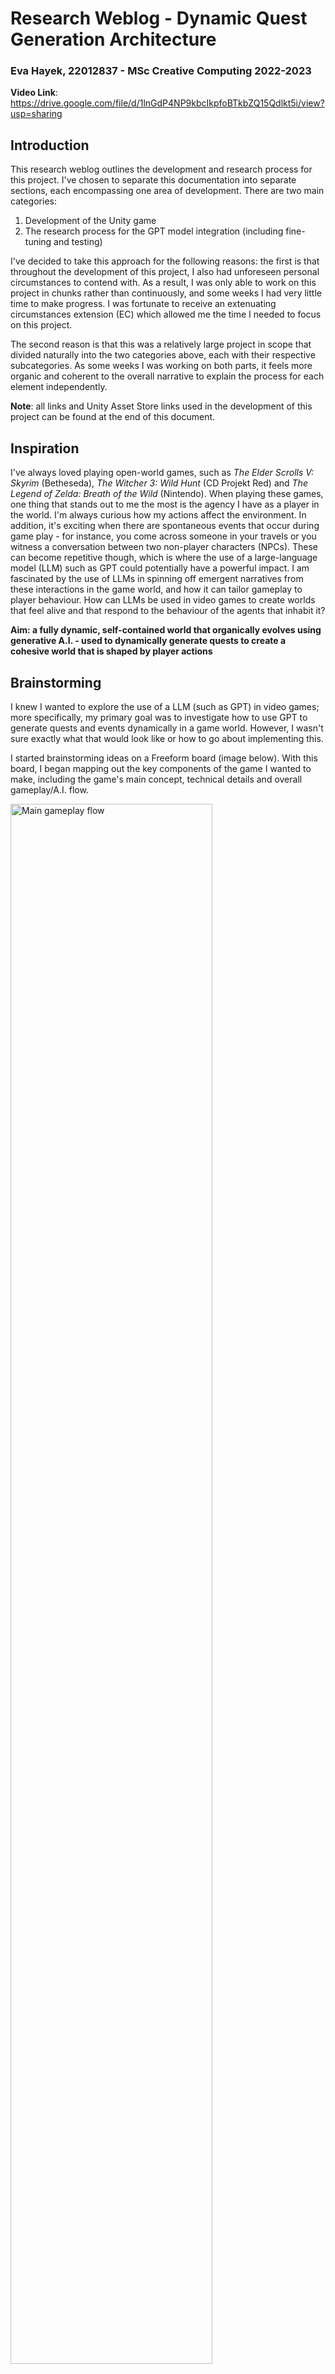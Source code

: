 # Research Weblog - Dynamic Quest Generation Architecture

### Eva Hayek, 22012837 - MSc Creative Computing 2022-2023

**Video Link**: https://drive.google.com/file/d/1lnGdP4NP9kbcIkpfoBTkbZQ15Qdlkt5i/view?usp=sharing

## Introduction
This research weblog outlines the development and research process for this project. I've chosen to separate this documentation into separate sections, each encompassing one area of development. There are two main categories: 

1. Development of the Unity game 
2. The research process for the GPT model integration (including fine-tuning and testing)

I've decided to take this approach for the following reasons: the first is that throughout the development of this project, I also had unforeseen personal circumstances to contend with. As a result, I was only able to work on this project in chunks rather than continuously, and some weeks I had very little time to make progress. I was fortunate to receive an extenuating circumstances extension (EC) which allowed me the time I needed to focus on this project. 

The second reason is that this was a relatively large project in scope that divided naturally into the two categories above, each with their respective subcategories. As some weeks I was working on both parts, it feels more organic and coherent to the overall narrative to explain the process for each element independently. 

**Note**: all links and Unity Asset Store links used in the development of this project can be found at the end of this document. 

## Inspiration 

I've always loved playing open-world games, such as *The Elder Scrolls V: Skyrim* (Betheseda), *The Witcher 3: Wild Hunt* (CD Projekt Red) and *The Legend of Zelda: Breath of the Wild* (Nintendo). When playing these games, one thing that stands out to me the most is the agency I have as a player in the world. I'm always curious how my actions affect the environment. In addition, it's exciting when there are spontaneous events that occur during game play - for instance, you come across someone in your travels or you witness a conversation between two non-player characters (NPCs). These can become repetitive though, which is where the use of a large-language model (LLM) such as GPT could potentially have a powerful impact. I am fascinated by the use of LLMs in spinning off emergent narratives from these interactions in the game world, and how it can tailor gameplay to player behaviour. How can LLMs be used in video games to create worlds that feel alive and that respond to the behaviour of the agents that inhabit it?

**Aim: a fully dynamic, self-contained world that organically evolves using generative A.I. - used to dynamically generate quests to create a cohesive world that is shaped by player actions** 


## Brainstorming

I knew I wanted to explore the use of a LLM (such as GPT) in video games; more specifically, my primary goal was to investigate how to use GPT to generate quests and events dynamically in a game world. However, I wasn't sure exactly what that would look like or how to go about implementing this. 

I started brainstorming ideas on a Freeform board (image below). With this board, I began mapping out the key components of the game I wanted to make, including the game's main concept, technical details and overall gameplay/A.I. flow.

<img src="Images/freeform board.png" alt="Main gameplay flow" width="80%"/>

<br> I also deliberated on the game style and theme. I knew I wanted to explore LLMs in open-world RPG, but what would be the premise of the game? What kinds of games do I like to play, and how can GPT be integrated into the main gameplay flow to create emergent stories?

The idea came to me in two parts. Over the last year I've been playing *Stardew Valley* (Eric Barone), a farming based simulator game. I've always loved the cozy, relaxing tone of the game where the player can accomplish several goals: building their farm, performing side quests, interacting with villagers, etc. I knew I wanted to create a game that was similar in its relaxing, nature atmosphere. Additionally, I had been toying around with the idea of a journal-based game for a while, where the player can input thoughts into a diary which subsequently alters the game.

As a result, I decided to create a small open-world game, in a forest environment, where the quest and story is entirely decided by the player. The game would have a journal mechanism, with an intuitive interface for the player, that bridges the game to the GPT model. The journal entries made by the player would prompt GPT to generate quests based off the players thoughts using the OpenAI API.

One important consideration was the the main gameplay loop and the relationship between the GPT model and the game environment:

<img src="Images/Main gameplay flow.png" width="80%"/>

<br> As is highlighted in the diagram above, the game world would naturally evolve through the collaboration between player and the GPT model. 

# Game Project and Code
The game was developed in Unity, and all of the code for the game was written in C#. ChatGPT helped me with the game's code, especially for debugging purposes. 

## Game Characters 

### Design 
Another source of inspiration for this game is the popular video game series *Animal Crossing* (Nintendo). I wanted to create a village of various animals and as the game takes place in a woodland-type environment, the specific species followed naturally. I decided to model the main character (the player) as a Fox.

For the NPCs, I designed three such characters to populate the world with. I listed their main characteristics and had ChatGPT summarise their personality accordingly:

**Baker Chip**: A friendly baker who enjoys making people laugh with jokes and sharing his baked goods. He also likes experimenting with new doughnut flavors. Tag: “CHIP”

**Explorer Ivy**: Nature enthusiast who explores forests and beaches, passionate about uncovering natural mysteries and eager to share her discoveries with others. Tag: “IVY”

**Bean**: Coffee aficionado and barista at the local coffee shop, passionate about coffee and coffee art. Enjoys writing a novel during off-hours at the same coffee shop. Tag: “BEAN”

### Modelling
To model the fox, I followed a Blender tutorial on YouTube (Ksenia Starkova's *3D Fox Character Modeling | Blender Tutorial for Beginners [RealTime]*, link below) and altered it slightly:

<img src="Images/Fox blender.png" width="25%"/> <img src="Images/Fox blender 2.png" width="26%"/>

For Ivy, I used the same fox mesh and changed the materials:

<img src="Images/Ivy blender 1.png" width="25%"/> <img src="Images/Ivy blender 2.png" width="20%"/>

I decided to model Baker Chip as a bear. I started with the same base of the fox model, but altered it accordingly to model a bear with an apron and a chef's hat:

<img src="Images/chip blender.png" width="30%"/>

<br> Bean was modelled as a vest-wearing rabbit, in a similar process:

<img src="Images/Bean blender 1.png" width="25%"/> <img src="Images/Bean blender 2.png" width="25%"/>

### Default NPC
I also created a default NPC which is also modelled after the fox. This to be used when the model returns an undefined NPC in its output (more on this below). 

<img src="Images/randomly generated 1.png" width="20%"/> <img src="Images/randomly generated 2.png" width="24%"/>

### Unity Versions
And here are the characters in the game!

<img src="Images/Character images.png" width="50%"/>

### Rigging and animations
I used Adobe's Mixamo software (link below) to rig and animate the characters. I first set them up in a T-Pose in Blender, then imported this into Mixamo for the appropriate rig and animations. Finally, the models, rigs and animations were imported into Unity for the final round of processing. 

There are two animations for the Fox: walking and idle. When the player is moving in the world, the Fox enters the walking animation and is idle otherwise. I use an Animator Controller in Unity for this logic.

The NPCs are all in an idle state, with their own animator controllers. 

## World Design

### Environment
I knew I wanted to create an open-world type game, where the player can explore at their leisure. However, I kept the size relatively small in order to focus on the quest generation architecture. 

<img src="Images/Environment sketch.png" width="50%"/>

<br> First, I sketched out what I roughly envisioned the world to look like, and separated it into three locations: the forest, the town and the beach. 

In Unity, I started by using the terrain tools to create the world and sized it accordingly. I used various textures to paint the ground (such as gravel and sand), and downloaded 3D assets of trees and plants to enrich the world with vegetation.

<img src="Images/env 3.png" width="45%"/> <img src="Images/env 4.png" width="45%"/>
<img src="Images/beach 1.png" width="45%"/> <img src="Images/beach 3.png" width="45%"/>
<img src="Images/forest 1.png" width="45%"/> <img src="Images/forest 2.png" width="45%"/>
<img src="Images/cave image.png" width="45%"/> <img src="Images/view from rock.png" width="45%"/>

For the beach, I added two rectangular planes and applied a water material to each. This material has movement to give the appearance of gentle waves. The material was a part of the Fantastic Village Pack downloaded from the Unity Asset Store (link below).

<img src="Images/water 1.png" width="45%"/> <img src="Images/water 2.png" width="45%"/>

### Locations

Using 3D assets from this same asset pack, I populated the world accordingly. I created a town square and neighborhood, where I placed the NPCs. 

<img src="Images/market 1.png" width="45%"/> <img src="Images/market 2.png" width="45%"/>
<img src="Images/market 3.png" width="45%"/> <img src="Images/market 4.png" width="45%"/>
<img src="Images/town square 1.png" width="45%"/> <img src="Images/town square 2.png" width="45%"/>
<img src="Images/town square 3.png" width="45%"/> <img src="Images/nature 1.png" width="45%"/>
<img src="Images/village 1.png" width="45%"/> <img src="Images/village 2.png" width="45%"/>

## Other Game Assets 
The majority of assets used in this project, for both the environment design and the objects to find, are part of packages downloaded from the Unity Asset Store. All links for these assets are below.

### Item Scriptable Object 

I created a specific ScriptableObject class to contain the logic for each potential object to find in FIND_OBJECT quests. This makes it easier to encapsulate each object, assign it a prefab and tag, and use a manager to maintain a list of all items available to the GPT model. Logic such as updating the system instructions with the list of available objects and creating object pools (explained below) is done automatically as it sources the list directly from the manager. 

<img src="Images/bottle inventory item.png" width="500"/> 


### Object Pooling 
To instantiate these items in the game, I created object pools for each Inventory Item SO. When the game launches in Unity, each pool creates 5 inactive clones (more for coins). If a FIND_OBJECT quest needs one of these instances, the quest logic will make the instance active. One of the main benefits of object pooling is that it's more efficient than instantiating and destroying objects on the fly. 

## Quest System Design

The quest system was one of the more complicated parts of the project to implement. As it was my first time creating a fully-fledged quest system, I did my research and found a video that provided me with a solid starting point: *How to create a Quest System in Unity | RPG Style | Including Data Persistence* by Shaped by Rain Studios (link below).

### Iteration 1
The first iteration of the quest system used singular quest objects, so that the goal was encapsulated in a single step. While this essentially served as a quest system, the quests themselves were lacking substance given the fact that they were treated as individual objects rather than narratively linked in some way.

The first iteration defined the three types of quest objects: 
- **Collecting Coins (COLLECT_COINS)** where the goal is to collect a number of coins
- **Finding an Object (FIND_OBJECT)** where the goal is to find a specific object in the game world
- **Talk to NPC (TALK_NPC)** where the goal is to engage in discussion with a specific NPC

<br> Iteration 1 provided a good testing ground for the initial quest system. Below is an example of a TALK_NPC quest using this system:

<img src="Images/Unity Example NPCQuest 1_1.png" width="50%"/> <img src="Images/Unity Example NPCQuest 1_2.png" width="49%"/> <img src="Images/Unity Example NPCQuest 1_3.png" width="50%"/>


### Final system used 

I decided to upgrade this system and use quest series rather than singular objects, where each series has multiple quest steps to complete in order to accomplish the series' goal. This method allows for continuity between multiple quest steps and leads to more engaging quests series overall.

The diagram below shows a high-level overview of the quest system that this game uses:

<img src="Images/Quest series diagram.png" width="40%"/>

<br> Broadly, the system uses QuestSeries objects, where each series has a specific goal and is composed of a number of QuestObjects (or steps). Once all of the quest objects in a series are completed, the series completes and the next one (if any exist) begins.

At a high level, the code is structured as follows:
- A **QuestSeriesObject** class, where each instance is a singular quest series object. It contains information such as ID, title, description and a list of QuestObject instances
- A **QuestObject** class, which is the base class of each quest object and contains information such as ID, title, description, status and coin reward
- A **CollectCoinsQuest** class, which extends the QuestObject class and encapsulates the specific logic for collecting coins quests
- A **FindObjectQuest** class, which extends the QuestObject class and encapsulates the specific logic for finding object quests
- A **TalkNPCQuest** class, which extends the QuestObject class and encapsulates the specific logic for talking to NPC quests
- A **QuestSeriesManager** class, which is a singleton class and manages the list of all quest series objects. It is responsible for setting the state of quests (such as active and completed) and moving to the next quest in the series when one is completed

Below are some examples of the player view of the quest series system. The dropdown allows the player to view different quest series, and each series view displays the quest description (green box), and each quest step in pink boxes. They are blurred out when completed. When the full series is completed, it updates in the dropdown accordingly:

<img src="Images/doughnut dispute.png" width="45%"/> <img src="Images/Bean's coffee quest.png" width="45%"/>
<img src="Images/political brew.png" width="45%"/>

## Quest Types

There are three main quest types that the GPT model uses to construct quest series. 

For each quest type, I implemented a safeguard mechanism in the code to protect against any undefined values and/or provide bounds for numerical values. There is also logic in the code to quit the quest step immediately and move on to the next one if necessary.  

### Collect Coins (COLLECT_COINS)
The goal in this quest type is to collect a number of coins. When a COLLECT_COINS quest step starts up, the code instantiates *x* number of coins to find in the game world. When the player has found all the coins, the quest completes. Each coin also adds to the total number of coins that the player has. This amount can be viewed in the Inventory tab (by clicking the Inventory button). 

The JSON representation of the quest has the additional parameter NUM_COINS (number of coins to collect).

<img src="Images/coin screenshot 1.png" width="30%"/> <img src="Images/coin screenshot 2.png" width="30%"/> <img src="Images/coin screenshot 3.png" width="30%"/>

<br>

**Safeguard Mechanism**:
<br>It's important to ensure that the number of coins to search for is feasible. As a result, I've added code to cap the number of coins to search for to 10 (otherwise it becomes tedious for the player). 

### Talk to NPC (TALK_NPC)
The goal of this quest is to engage in dialogue with a specified NPC. The model both chooses the NPC to speak to and supplies both sides of the conversation (for the NPC and the main character, Fox). 

The list of available NPCs gets appended automatically to the system instructions before being sent to the GPT model, so that the model knows the viable options. 

The JSON representation has two additional parameters: NPC_NAME and DIALOGUE (a structure where each element is one side of the conversation, i.e. the character name and their respective line of dialogue).

<img src="Images/talk_npc 2.png" width="45%"/> <img src="Images/talk_npc 3.png" width="45%"/> 

<br>

**Safeguard Mechanism**
<br>The GPT model may return an undefined NPC tag. Left alone, this would cause errors to be thrown and the player wouldn't be able to continue. There is also the option of quitting the quest immediately and moving onto the next one in the series, but this would break the flow of the story as it would skip over pertinent steps. 

I've decided to implement a Default NPC Generator logic, whereby if the GPT model returns an NPC Tag that isn't defined, the architecture generates a default character and assigns the quest step/dialogue to this new character instead. They are generated in a random location in the game world.

This logic ensures that the player can still continue with the quest in a way that feels natural to the world and in line with the quest. 

I tested this first with a cube object to ensure the logic was working:
<br><img src="Images/random npc 1.png" width="60%"/> 
<br><img src="Images/random npc 2.png" width="45%"/> <img src="Images/random npc 3.png" width="45%"/> 

In this example, Cleora is not any of the defined NPCs and requires the default NPC instantiation instead. 

Then I switched to the actual 3D model, along with the suitable animation of Idle: 
<br><img src="Images/random npc quest 1.png" width="45%"/> 
<br><img src="Images/random npc quest 3.png" width="45%"/> <img src="Images/random npc quest 4.png" width="45%"/> 

### Find Object (FIND_OBJECT)
In this quest type, the player must search for a specific object in a part of the game world (either the village, the forest or the beach). 

The viable objects are defined in the Unity editor as a list of Inventory objects, where each object has a tag and a prefab. The list of objects as well as locations gets concatenated automatically to the system instructions sent to the GPT model so that the model can return quests that are technically feasible in the game world. It also means that removing or adding any items/locations automatically instructs the model accordingly, making the architecture more flexible. 

The JSON representation has two additional parameters: OBJECT and LOCATION. 

Each location has a box collider that is sized accordingly to the the size of the location. To place the object in the correct location, the code will randomly generate a position vector in the world and check that it collides with the specified location. It will repeat until it finds a match. Once a match is found, the object's transform position vector is set to the new position accordingly. 

<img src="Images/find obj cheese.png" width="30%"/> <img src="Images/find paper scroll.png" width="20%"/><img src="Images/cherry obj-1.png" width="23%"/> <img src="Images/find treasure.png" width="24%"/>

Some technical considerations for this quest type include:
- Ensuring that the generated objects are positioned in an accessible spot (i.e. not hidden under or in another game object)
- Ensuring that the objects are sized correctly

<br>

**Safeguard Mechanism**
<br> Similarly to the TALK_NPC quest above, the code implements a default asset if the one returned by GPT is undefined. In this case it is a primitive Unity object, a cube. 

<img src="Images/undefined obj 1.png" width="30%"/> <img src="Images/undefined obj 2.png" width="30%"/><img src="Images/undefined obj 3.png" width="33%"/> 

In this example, I hardcoded a dummy quest to test the undefined object PEN. As expected, the code falls back to the cube, allowing the player to continue with the quest. 

## Journal Entry Design 

Another key component of this game is the journal, which allows players to input their thoughts. These entries get packaged into a prompt and sent to the GPT model via the OpenAI API. 

The UI for this is relatively simple: the player writes their thoughts into the text field and hit Enter. The entry then gets displayed in the scroll window above, so that the history of journal entries are visible:

<img src="Images/journal system.png" width="60%"/>


## Save/Load Functionality 

I also added functionality to save the current game state and load it back up when stopping and starting the game in Unity. I followed a YouTube tutorial from Shaped by Rain Studios: *How to make a Save & Load System in Unity | 2022* (link below), which helped me set up the basic infrastructure. I then determined which game values needed to be saved and loaded accordingly (including quests and their respective states, dialogues had with NPCs, current coin amount, etc). I also save the history of GPT API calls.

I added a 'New Game' button at the bottom of the UI to easily restart the game, effectively erasing the game's history (and GPT API calls) in Unity. I also extended the code to update and reset the UI accordingly. 

## Game Play Mechanics  

The player can interact with the world using a keyboard and mouse in the following ways:

**Movement**
- **W, A, S, D** keys to move forward, backwards, left and right
- **Arrow keys** to move the angle of the camera and pan around
- **Spacebar** to jump

**Quest Interaction**
- **Spacebar** when close to an object to pick it up (both coins and other objects)
- The **T** key to start speaking with an NPC and spacebar to continue the conversation

**UI interaction**
- **Mouse** to click on any buttons in the UI
- **Keyboard** to add text to the journal 

# Communication with GPT
One of the main challenges in this project was figuring out how to communicate with GPT such that it would return actionable quests in the game world. More specifically, there are two main goals that need to be achieved:

1. Make the model understand its role and the output it has to return. It also needs to comprehend the game context such as its world and characters 
2. Process the model output in a tangible and playable manner in the Unity game

## Integration with GPT-3.5 

### Testing in ChatGPT
I began by playing around in ChatGPT to get a sense of how I could communicate with the model and how well it understood the ask:

<img src="Images/chatgpt test 1.png" width="60%"/>

<br>I was pleasantly surprised that it produced output that was in line with the initial ask. I kept prompting the model, adding a layer of extra detail each time (such as labelling the quests, adding specific fields, creating JSON output). Below are screenshots of such prompts:

<img src="Images/chatgpt test 2.png" width="60%"/>
<img src="Images/gpt test 3.png" width="60%"/>
<img src="Images/chatgpt test 4 npc.png" width="60%"/>
<img src="Images/gpt test 5.png" width="60%"/>
<img src="Images/gpt test 6.png" width="60%"/>

<br> Through this process, I was able to arrive at a set of system instructions to prompt the model with, and the JSON output I expected it to return. This would be a good start to integrate GPT-3.5 in my game.

## System Instructions
Providing the model with a complete set of system instructions was one of the harder challenges in this project. The more detailed the instructions are, the higher the likelihood that GPT would return sensible and correctly formatted output. However, this also comes at a monetary cost as the token count can increase quite quickly. 

The first iteration of communication between GPT and the game used the default model GPT-3.5. As a result, the model has no context or knowledge about its role and the game world at the start, so all information has to be provided in the system instructions. Below is one of the first iterations of system instructions that was sent to the GPT model:

<img src="Images/original system instructions.png" width="60%"/>

<br> Clearly, these instructions are quite long and verbose. They even provide sample output for the model to learn from, which lead to a greater cost due to extra tokens. This approach of sending requests to the original GPT-3.5 model with lengthy instructions works, but is not ideal in this game environment where tokenisation (cost of tokens sent to the model) is a serious consideration.

## Integration in the Game 

To integrate the model's output in the game environment, I extended the codebase with scripts responsible for: 
    
1. Making API calls to the GPT model 
2. Parsing the model's output into an instance of a quest series class, where each quest step was also parsed into instances of its respecive quest type class. 

To make API calls to the GPT model, I installed a package built by RageAgainstThePixel that wraps the OpenAI API calls into Unity functions. I also took a Udemy class titled *ChatGPT x Unity: The Ultimate Integration Guide* by Tabsil Makes Games, which helped me with the code needed to set up the GPT model and keys as well as make/receive calls to the GPT model using the API. The links to both the package and the course are below.

## Fine-tuning 

As I was researching the API capabilities on the OpenAI documentation site, I came across fine-tuning as a mechanism to tailor a GPT model to a specific application. This seems like it's a good fit for my project, where I could customise a model to my specific game world and required JSON format output while cutting down on the system instructions. 

### Data Pre-Processing 
Fine-tuning a model requires constructing a dataset to train the model with, where each example in the set is a packaged message of system, user and assistant prompts. The dataset should comprise of enough examples to paint a good picture of the game world, address edge cases and demonstrate the correct JSON return format.

I began by compiling a list of each parameter/nuance I wanted the fine-tuned model to understand and grasp. For example:

1. Example for getting to know that Chip is a baker
2. Example for getting to know that Chip likes to bake doughnuts 
3. Example for getting to know that Ivy likes to explore 
4. Example for getting to know that Bean loves coffee 
5. Example for finding an object of type BOTTLE, such a bottle of wine
6. Example for finding an object of type CHERRY, to bake a pie with

Then, I prompted ChatGPT to come up with example user prompts and corresponding quests, packaged correctly in system/user/assistant format. Below is an example of a parameter to include in finetuning (getting to know Chip) and the corresponding data point to train the model with. It includes the system instructions, the example user/journal prompt and a sample quest generated in the correct JSON format.

![Alt text](<Images/chip datapoint example.png>)

Once I had compiled all the examples, I wrote a python script to clean and validate the data, then create an OpenAI file. Once the file had been created, I created the fine-tuning job, keeping the default training parameters. 

The script to clean and validate the data was taken from OpenAI's *Data preparation and analysis for chat model fine-tuning* and adapted for my use case with help from ChatGPT. The YouTube video *How to Fine-tune a ChatGPT3.5 Turbo Model - Step by Step Guide* by All About AI also provided useful functions for file handling and creating fine-tuning jobs. All links are below. 

### Cutting down on System Instructions
Because the fine-tuned model would have learned the correct output format (both for the quest series and for each different quest type), I reduced the size of the system instructions significantly: 

<img src="Images/reduced system instructions.png" width="80%"/>

<br> Clearly, by providing the model with examples that all follow the same format, I can remove the explicit instruction for it to include standard JSON fields like QUEST_TYPE, QUEST_TITLE, QUEST_DESC. These are present in every single example, so the model already knows what the basic output format should look like. I could also remove the example in the first set of system instructions. 

As discussed, the code automatically adds the relevant world details at the end of the system instructions before the first API call to the model. This way the specific world details are automatically updated when assets or NPCs are added to the game. 

![Alt text](<Images/instructions details-2.png>)

### Fine-tuned Model 1

<img src="Images/Finetuning job 1.png" width="50%"/>

<br> I tested the first fine-tuned model in the OpenAI playground, using the streamlined system instructions. I used a couple of example prompts and analysed the corresponding JSONs to check that the output was both technically correct and contextually cohesive.

Here are some examples of the model's output in the OpenAI playground:

<img src="Images/finetuning 1 example.png" width="60%"/>
<img src="Images/finetuning 1 example 2.png" width="60%"/>

<br> These tests are promising in that they are correctly formatted as quest series and fit the style of the game. However, somed details are contextually incorrect (such as Bean being the village historian) and feel relatively incomplete as the dialogue ends on an ambiguous note. 

### Fine-tuned Model 2

To address some of the limitations of the first fine-tuned model, I added more examples to better capture the nuances of the game world and created a second fine-tuned model. 

<img src="Images/finetuning job 2.png" width="50%"/>

<img src="Images/finetuning 2 example 1.png" width="60%"/>
<img src="Images/finetuning 2 example 2.png" width="60%"/>
<img src="Images/finetuning 2 example 3.png" width="60%"/>

<br> These examples highlight the model's ability to produce more involved quests that feel complete, although some of the details are technically ambiguous (in the third example, it asks the user to search for a journal but the technical asset to seek is a bottle). 

Nevertheless, these examples represent technically complete quest series that are aligned with the overall theme and style of the game. Time to test them out in the game itself!

## Integration in the Game

I changed the API model to the second fine-tuned one directly in the Unity editor, so that all API calls are sent there rather than the standard GPT-3.5 model. 

<img src="Images/gpt model unity.png" width="60%"/>

<br> The second main goal of this section is building the code so that it can parse the model's output and create actionable playable quests in the game. There are several steps here:

1. Package and send the player's journal entry to the API
2. Receive the model's output
3. Parse the output and create an instance of the QuestSeries class
4. Parse each quest step into instances of their respective quest type
5. Add the quest series to the queue in the QuestSeriesManager class. Have the UI update the dropdown with the series
6. When the quest is active, have the QuestSeriesManager iterate through each quest step
7. For each quest step, perform any pre-processing steps (such as releasing objects from the pool and placing them in the world, preparing NPC dialogue, etc). The UI should display each step as well
8. When the player actions any steps (collects a coin, talks to an NPC, finds an object), the quest should complete and make the next step active. The UI should update accordingly by blurring the step
9. When all steps are complete, the quest series should complete. The UI should update accordingly

Below are examples of in-game playthroughs, which demonstrate the players perspective from start to finish. The dynamic quest generation architecture is able to successfully take a player thought, generate a related quest series, and update the game environment so that the player can perform each step in an actionable way.


### Quest 1 - The Hidden Treasure

Fox noticed a treasure chest in the forest and made a note of it in the journal:

<img src="Images/treasure 2 journal.png" width="60%"/>

<br> The quest series and its corresponding quest steps get instantiated in the game and the series becomes active, allowing the player to begin:

<img src="Images/treasure 1.png" width="60%"/>
<img src="Images/treasure 2.png" width="60%"/>
<img src="Images/treasure 3.png" width="60%"/>
<img src="Images/treasure 4.png" width="60%"/>
<img src="Images/treasure 5.png" width="60%"/>
<img src="Images/treasure 6.png" width="60%"/>
<img src="Images/treasure 7.png" width="60%"/>
<img src="Images/treasure 8.png" width="60%"/>
<img src="Images/treasure 9.png" width="60%"/>


### The Beach Adventure
The player expresses a wish to go to the beach, but isn't sure what to do once there.

<img src="Images/beach adventure 1.png" width="60%"/>
<img src="Images/beach adventure 2.png" width="60%"/>
<img src="Images/beach adventure 3.png" width="60%"/>
<img src="Images/beach adventure 4.png" width="60%"/>
<img src="Images/beach adventure 5.png" width="60%"/>
<img src="Images/beach adventure 6.png" width="60%"/>
<img src="Images/beach adventure 7.png" width="60%"/>
<img src="Images/beach adventure 8.png" width="60%"/>
<img src="Images/beach adventure 9.png" width="60%"/>
<img src="Images/beach adventure 10.png" width="60%"/>

<br>

These playthroughs highlight the architecture's ability to bridge the GPT model and the game's code, creating actionable goals and altering the 3D world accordingly. 


# Future Avenues 

In the written thesis component of this project, I delve into the future paths of the dynamic quest generation architecture and how extending the framework can lead to more immersive and cohesive quest series. Here I focus on the future avenues for the game rather than the framework as a whole. 

### 1. Extending inventory logic

Keeping a log of items found in an inventory opens up a new set of possible gameplay mechanisms. Perhaps a new quest type could be to collect a number of a certain object type, or the player could use items in the inventory to gift to NPCs or solve other quests. 

In addition, the player's current inventory can be additional data sent to the GPT model and further tailor quests. 

### 2. Adding object interactions

By recording items that the player has seen in the game world, the quest system can be further customised to player behavior and their experience. For instance, if the player stumbles upon a book in the forest, this interaction can be sent to the GPT model and the model can return a quest accordingly. This would heighten both immersion and player agency, making the world feel alive and interconnected. 

However, special care would be required to ensure the same object doesn't repeatedly spawn new, unrelated quests as that can quickly dismantle the cohesive narrative of the game.  

### 3. Incorporating Audio

Audio serves as a powerful element in any game, increasing player immersion and crafting truly magical worlds. Incorporating audio aligned with the dynamically generated quests has the potential to be very powerful. For instance, if the quest series is relaxed in tone, a happy song can play in the background. On the other hand, if the player must search for a mysterious object in the world, atmospheric music with suspensful undertones would be appropriate.

This feature would also apply to NPC interactions. If the dialogue returned by the GPT model is cheerful, then sound bites of exclamations can accompany their on-screen speech. If the NPC appears to be upset or annoyed, then an expression of frustration would be more suitable. 

### 4. Extending the quest system with additional quest types

I've spoken about this in my thesis, but will mention it here as well as it also ties in to the game itself. Adding additional quest types such as action-based quests or building-business quests would both add a layer of complexity and help shape the overarching theme of the game. 

Ideally, the GPT model should be trained on multiple examples of any additional quest types, as to properly understand each of their use cases and JSON representations.

### 5. Expanding the world 

Expanding the game world with additional locations offers the model more options when generating quests, as well as enhances the exploration experience in the game. This game iteration uses three locations in order to focus on refining the GPT model's ability to tailor quests based on location and invoke the correct behaviour from the game's code. As this functionality is at a stable state, including additional locations in the world would infuse it with more personality and greater gameplay potential.  

### 6. Default NPC generation

Another direction is to augment the default NPC generation framework if the the GPT model deems that it's more suitable for the quest under design. A drawback of relying on a predefined set of NPCs is that their personalities and previous interactions may not fit with a new quest and may subsequently break coherence if they are an actor in this quest. Allowing the model to create new NPCs tailored for the quest would enhance the narrative cohesion of both the storyline and the world. 

This would also extend the quest generation architecture into an NPC generation framework, allowing the player to truly create their own world populated with unique agents. 

# Acknowledgements

I would like to thank my supervisor and course leader Phoenix Perry for the understanding and support shown to me during these last few months, as well as for teaching us to find joy in our daily lives. This support has helped me immeasurably in being able to work on this project calmly and confidently. I would also like to thank all of my teachers, the CCI technicians and my fellow classmates for all of their help, guidance and inspiration during my time at the CCI.

# Unity Asset Store - Assets Used

**Conifers [BOTD] - Forst**: https://assetstore.unity.com/packages/3d/vegetation/trees/conifers-botd-142076

**FANTASTIC Village Pack - Tidal Flask Studios**: https://assetstore.unity.com/packages/3d/environments/fantasy/fantastic-village-pack-152970

**Food Props - Unity Technologies**: https://assetstore.unity.com/packages/3d/food-props-163295

**Grass Flowers Pack Free - ALP**: https://assetstore.unity.com/packages/2d/textures-materials/nature/grass-flowers-pack-free-138810

**Mega Fantasy Props Pack - Karboosx**: https://assetstore.unity.com/packages/3d/environments/fantasy/mega-fantasy-props-pack-87811

**Outdoor Ground Textures - A Dog's Life Software**: https://assetstore.unity.com/packages/2d/textures-materials/floors/outdoor-ground-textures-12555

**Rocky Hills Environment - Light Pack - Tobyfredson**: https://assetstore.unity.com/packages/3d/environments/landscapes/rocky-hills-environment-light-pack-89939

**Skybox Series Free - Avionx**: https://assetstore.unity.com/packages/2d/textures-materials/sky/skybox-series-free-103633

**Terrain Sample Asset Pack - Unity Technologies**: https://assetstore.unity.com/packages/3d/environments/landscapes/terrain-sample-asset-pack-145808

**Unity Terrain URP Demo Scene - Unity Technologies**: https://assetstore.unity.com/packages/3d/environments/unity-terrain-urp-demo-scene-213197

<br>

# Links 

**3D Fox Character Modeling | Blender Tutorial for Beginners [RealTime], Ksenia Starkova**: https://youtu.be/aMRRNC1J6tU?si=DXqA-xCHEUV9pDOE

**Blender**: https://www.blender.org/

**Mixamo**: https://www.mixamo.com/#/

**How to Fine-tune a ChatGPT 3.5 Turbo Model - Step by Step Guide, All About AI**: https://www.youtube.com/watch?v=2Pd0YExeC5o&t=500s&ab_channel=AllAboutAI

**How create a Quest System Design in Unity | RPG Style | Including Data Persistence, Shaped by Rain Studios**: https://youtu.be/UyTJLDGcT64?si=JYy9dGT-NXZnfMip

**How to make a Save & Load System in Unity | 2022, Shaped by Rain Studios**: https://youtu.be/aUi9aijvpgs?si=cQg8arza4maLpPYg

**ChatGPT x Unity : The Ultimate Integration Guide, Tabsil Makes Games**: https://www.udemy.com/course/unity-chatgpt/

**OpenAI API Unity Package by RageAgainstThePixel**: https://github.com/RageAgainstThePixel/com.openai.unity

**Data preparation and analysis for chat model fine-tuning, Michael Wu, Simón Fishman**: https://cookbook.openai.com/examples/chat_finetuning_data_prep

**OpenAI API Fine-tuning Documentation**: https://platform.openai.com/docs/guides/fine-tuning



